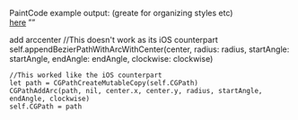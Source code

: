 
PaintCode example output: (greate for organizing styles etc)  
[here](http://www.raywenderlich.com/36341/paintcode-tutorial-dynamic-buttons) ””


add arccenter
//This doesn't work as its iOS counterpart
    self.appendBezierPathWithArcWithCenter(center, radius: radius, startAngle: startAngle, endAngle: endAngle, clockwise: clockwise)

    //This worked like the iOS counterpart
    let path = CGPathCreateMutableCopy(self.CGPath)
    CGPathAddArc(path, nil, center.x, center.y, radius, startAngle, endAngle, clockwise)
    self.CGPath = path
